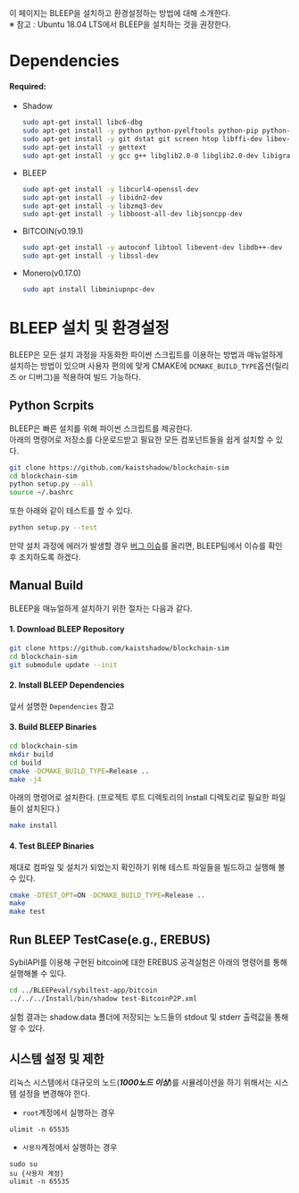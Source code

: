 이 페이지는 BLEEP을 설치하고 환경설정하는 방법에 대해 소개한다.<br>
※ 참고 : Ubuntu 18.04 LTS에서 BLEEP을 설치하는 것을 권장한다.  

# Dependencies
#### Required:
  - Shadow  
    ```bash
    sudo apt-get install libc6-dbg     
    sudo apt-get install -y python python-pyelftools python-pip python-matplotlib python-numpy python-scipy python-networkx python-lxml
    sudo apt-get install -y git dstat git screen htop libffi-dev libev-dev
    sudo apt-get install -y gettext
    sudo apt-get install -y gcc g++ libglib2.0-0 libglib2.0-dev libigraph0v5 libigraph0-dev cmake make xz-utils
    ```
  - BLEEP
    ```bash
    sudo apt-get install -y libcurl4-openssl-dev
    sudo apt-get install -y libidn2-dev
    sudo apt-get install -y libzmq3-dev
    sudo apt-get install -y libboost-all-dev libjsoncpp-dev 
    ``` 
  - BITCOIN(v0.19.1)
    ```bash
    sudo apt-get install -y autoconf libtool libevent-dev libdb++-dev
    sudo apt-get install -y libssl-dev   
    ```
  - Monero(v0.17.0) 
    ```bash
    sudo apt install libminiupnpc-dev
    ```

# BLEEP 설치 및 환경설정

BLEEP은 모든 설치 과정을 자동화한 파이썬 스크립트를 이용하는 방법과 매뉴얼하게 설치하는 방법이 있으며
사용자 편의에 맞게 CMAKE에 `DCMAKE_BUILD_TYPE`옵션(릴리즈 or 디버그)을 적용하여 빌드 가능하다. 

## Python Scrpits    
BLEEP은 빠른 설치를 위해 파이썬 스크립트를 제공한다.  
아래의 명령어로 저장소를 다운로드받고 필요한 모든 컴포넌트들을 쉽게 설치할 수 있다.

```bash
git clone https://github.com/kaistshadow/blockchain-sim
cd blockchain-sim
python setup.py --all
source ~/.bashrc
```

또한 아래와 같이 테스트를 할 수 있다.
```bash
python setup.py --test
```

만약 설치 과정에 에러가 발생할 경우 [버그 이슈](https://github.com/kaistshadow/blockchain-sim/issues/new?assignees=&labels=&template=bug_report.md&title=)를 올리면, BLEEP팀에서 이슈를 확인 후 조치하도록 하겠다. 

## Manual Build
BLEEP을 매뉴얼하게 설치하기 위한 절차는 다음과 같다. 
#### 1. Download BLEEP Repository
```bash
git clone https://github.com/kaistshadow/blockchain-sim
cd blockchain-sim
git submodule update --init
```
#### 2. Install BLEEP Dependencies
앞서 설명한 `Dependencies` 참고

#### 3. Build BLEEP Binaries
```bash
cd blockchain-sim
mkdir build
cd build
cmake -DCMAKE_BUILD_TYPE=Release ..
make -j4
```
아래의 명령어로 설치한다. (프로젝트 루트 디렉토리의 Install 디렉토리로 필요한 파일들이 설치된다.)
```bash
make install
```

#### 4. Test BLEEP Binaries
제대로 컴파일 및 설치가 되었는지 확인하기 위해 테스트 파일들을 빌드하고 실행해 볼 수 있다.
```bash
cmake -DTEST_OPT=ON -DCMAKE_BUILD_TYPE=Release ..
make
make test
```

## Run BLEEP TestCase(e.g., EREBUS)
SybilAPI를 이용해 구현된 bitcoin에 대한 EREBUS 공격실험은 아래의 명령어를 통해 실행해볼 수 있다.
```bash
cd ../BLEEPeval/sybiltest-app/bitcoin
../../../Install/bin/shadow test-BitcoinP2P.xml
```

실험 결과는 shadow.data 폴더에 저장되는 노드들의 stdout 및 stderr 출력값을 통해 알 수 있다. 


## 시스템 설정 및 제한
리눅스 시스템에서 대규모의 노드(___1000노드 이상___)를 시뮬레이션을 하기 위해서는 시스템 설정을 변경해야 한다. 
- `root`계정에서 실행하는 경우
```
ulimit -n 65535
```
- `사용자`계정에서 실행하는 경우
```
sudo su
su {사용자 계정}
ulimit -n 65535
```



